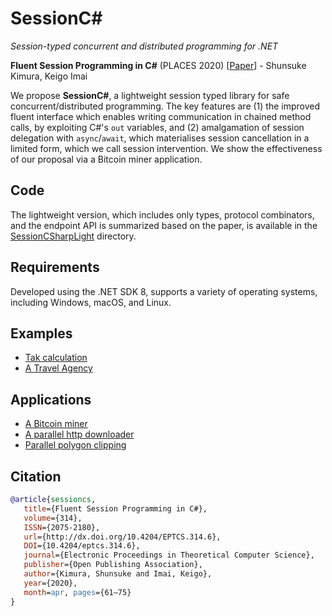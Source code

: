 # SessionC#

*Session-typed concurrent and distributed programming for .NET*

**Fluent Session Programming in C#** (PLACES 2020) [[Paper](https://doi.org/10.48550/arXiv.2004.01325)] - Shunsuke Kimura, Keigo Imai

We propose **SessionC#**, a lightweight session typed library for safe concurrent/distributed programming.
The key features are (1) the improved fluent interface which enables writing communication in chained method calls, by exploiting C#'s `out` variables, and (2) amalgamation of session delegation with `async`/`await`, which materialises session cancellation in a limited form, which we call session intervention.
We show the effectiveness of our proposal via a Bitcoin miner application.

## Code

The lightweight version, which includes only types, protocol combinators, and the endpoint API is summarized based on the paper, is available in the [SessionCSharpLight](./SessionCSharpLight/) directory.

## Requirements

Developed using the .NET SDK 8, supports a variety of operating systems, including Windows, macOS, and Linux.

## Examples

- [Tak calculation](./SessionCSharpExamples/TaraiProtocol/Program.cs)
- [A Travel Agency](./SessionCSharpExamples/TravelAgency/Program.cs)

## Applications

- [A Bitcoin miner](./SessionCSharpApplications/BitcoinNonceCalculator/Program.cs)
- [A parallel http downloader](./SessionCSharpApplications/ParallelHttpDownloader/Program.cs)
- [Parallel polygon clipping](./SessionCSharpApplications/PolygonClippingPipeline/Program.cs)

## Citation

```bibtex
@article{sessioncs,
   title={Fluent Session Programming in C#},
   volume={314},
   ISSN={2075-2180},
   url={http://dx.doi.org/10.4204/EPTCS.314.6},
   DOI={10.4204/eptcs.314.6},
   journal={Electronic Proceedings in Theoretical Computer Science},
   publisher={Open Publishing Association},
   author={Kimura, Shunsuke and Imai, Keigo},
   year={2020},
   month=apr, pages={61–75}
}
```
